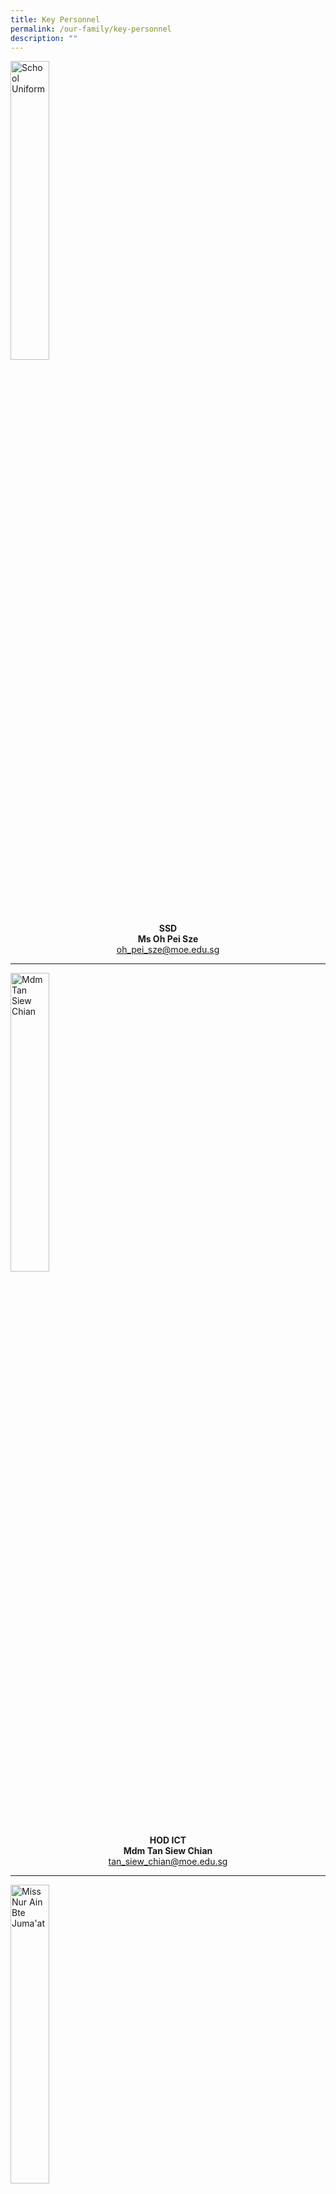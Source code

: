 ```yaml
---
title: Key Personnel
permalink: /our-family/key-personnel
description: ""
---
```

<style>  
img {  
  display: block;  
  margin-left: auto;  
  margin-right: auto;  
}  
</style>  
<body><img src="/images/Ms%20Oh%20Pei%20Sze.jpg" alt="School Uniform" style="width:35%;">  
  
</body>

<p style="text-align:center;"><strong>SSD<br>Ms Oh Pei Sze</strong><br><a href="mailto:oh_pei_sze@moe.edu.sg">oh_pei_sze@moe.edu.sg</a></p>

---

<style>  
img {  
  display: block;  
  margin-left: auto;  
  margin-right: auto;  
}  
</style>  
<body><img src="/images/Mdm%20Tan%20Siew%20Chian.jpg" alt="Mdm Tan Siew Chian" style="width:35%;">  
  
</body>

<p style="text-align:center;"><strong>HOD ICT<br>Mdm Tan Siew Chian</strong><br><a href="mailto:tan_siew_chian@moe.edu.sg">tan_siew_chian@moe.edu.sg</a></p>

---

<style>  
img {  
  display: block;  
  margin-left: auto;  
  margin-right: auto;  
}  
</style>  
<body><img src="/images/AIN.jpeg" alt="Miss Nur Ain Bte Juma'at" style="width:35%;">  
  
</body>

<p style="text-align:center;"><strong>HOD CCE<br>Miss Nur Ain Bte Juma'at</strong><br><a href="mailto:nur_ain_juma_at@moe.edu.sg">nur_ain_juma_at@moe.edu.sg</a></p>

---

<style>  
img {  
  display: block;  
  margin-left: auto;  
  margin-right: auto;  
}  
</style>  
<body><img src="/images/Alison.jpeg" alt="Ms Alison Teo" style="width:35%;">  
  
</body>

<p style="text-align:center;"><strong>HOD PE/CCA<br>Ms Alison Teo</strong><br><a href="mailto:teo_yili_alison@moe.edu.sg">teo_yili_alison@moe.edu.sg</a></p>

---

<style>  
img {  
  display: block;  
  margin-left: auto;  
  margin-right: auto;  
}  
</style>  
<body><img src="/images/Mr%20Adrain%20Ong.jpg" alt="Mr Adrain Ong Wee Loon" style="width:35%;">  
  
</body>

<p style="text-align:center;"><strong>HOD MTL<br>Mr Adrain Ong Wee Loon</strong><br><a href="mailto:ong_wee_loon_adrain@moe.edu.sg">ong_wee_loon_adrain@moe.edu.sg</a></p>

---

<style>  
img {  
  display: block;  
  margin-left: auto;  
  margin-right: auto;  
}  
</style>  
<body><img src="/images/Ms%20Nur%20Mawarni%20%20Bte%20Nin%20Sahmad.jpg" alt="Ms Nur Mawarni Nin Sahmad" style="width:35%;">  
  
</body>

<p style="text-align:center;"><strong>HOD SM<br>Ms Nur Mawarni Nin Sahmad</strong><br><a href="mailto:nur_mawarni_nin_sahmad@moe.edu.sg">nur_mawarni_nin_sahmad@moe.edu.sg</a></p>

---

<style>  
img {  
  display: block;  
  margin-left: auto;  
  margin-right: auto;  
}  
</style>  
<body><img src="/images/Mr%20Cheng%20Chuen%20Yang%20Christopher.jpg" alt="Mr Christopher Cheng" style="width:35%;">  
  
</body>

<p style="text-align:center;"><strong>HOD MATHS<br>Mr Christopher Cheng</strong><br><a href="mailto:christopher_cheng@moe.edu.sg">christopher_cheng@moe.edu.sg</a></p>

---

<style>  
img {  
  display: block;  
  margin-left: auto;  
  margin-right: auto;  
}  
</style>  
<body><img src="/images/Ms%20Balbir%20Kaur.jpg" alt="Ms Balbir Kaur" style="width:35%;">  
  
</body>

<p style="text-align:center;"><strong>HOD EL<br>Ms Balbir Kaur</strong><br><a href="mailto:kaur_balbir_g_singh@moe.edu.sg">kaur_balbir_g_singh@moe.edu.sg</a></p>

---

<style>  
img {  
  display: block;  
  margin-left: auto;  
  margin-right: auto;  
}  
</style>  
<body><img src="/images/Mr%20Ivan%20Ng%20Wee%20Liat.jpg" alt="Mr Ivan Ng" style="width:35%;">  
  
</body>

<p style="text-align:center;"><strong>HOD SCIENCE<br>Mr Ivan Ng</strong><br><a href="mailto:ng_wee_liat_ivan@moe.edu.sg">ng_wee_liat_ivan@moe.edu.sg</a></p>

---

<style>  
img {  
  display: block;  
  margin-left: auto;  
  margin-right: auto;  
}  
</style>  
<body><img src="/images/Ms%20Cheryl%20Lim%20Lee.jpg" alt="MS CHERYL LIM" style="width:35%;">  
  
</body>

<p style="text-align:center;"><strong>LH EL<br>MS CHERYL LIM</strong><br><a href="mailto:lim_lee_a@moe.edu.sg">lim_lee_a@moe.edu.sg</a></p>

---

<style>  
img {  
  display: block;  
  margin-left: auto;  
  margin-right: auto;  
}  
</style>  
<body><img src="/images/Mr%20Teo%20Tze%20Koon%20Isreal.jpg" alt="MR ISREAL TEO" style="width:35%;">  
  
</body>

<p style="text-align:center;"><strong>LH MATHS<br>MR ISREAL TEO</strong><br><a href="mailto:teo_tze_koon_isreal@moe.edu.sg">teo_tze_koon_isreal@moe.edu.sg</a></p>

---

<style>  
img {  
  display: block;  
  margin-left: auto;  
  margin-right: auto;  
}  
</style>  
<body><img src="/images/Mdm%20Sylvia%20Wang%20Yong%20Ling.jpg" alt="Ms Sylvia Wang" style="width:35%;">  
  
</body>

<p style="text-align:center;"><strong>LH SCIENCE<br>Ms Sylvia Wang</strong><br><a href="mailto:wang_yong_ling_sylvia@moe.edu.sg	">wang_yong_ling_sylvia@moe.edu.sg	</a></p>

---

<style>  
img {  
  display: block;  
  margin-left: auto;  
  margin-right: auto;  
}  
</style>  
<body><img src="/images/Mrs%20Eng%20Yi%20Wen.jpg" alt="School Uniform" style="width:35%;">  
  
</body>

<p style="text-align:center;"><strong>LH CL<br>Mrs Eng-Teng Yi Wen, Yvonne</strong><br><a href="mailto:teng_yi_wen@moe.edu.sg">teng_yi_wen@moe.edu.sg</a></p>

---

<style>  
img {  
  display: block;  
  margin-left: auto;  
  margin-right: auto;  
}  
</style>  
<body><img src="/images/Mr%20Fabian.jpg" alt="Mr Fabian Koh" style="width:35%;">  
  
</body>

<p style="text-align:center;"><strong>SH PE<br>Mr Fabian Koh</strong><br><a href="mailto:koh_zong_cheng_fabian@moe.edu.sg">koh_zong_cheng_fabian@moe.edu.sg</a></p>

---

<style>  
img {  
  display: block;  
  margin-left: auto;  
  margin-right: auto;  
}  
</style>  
<body><img src="/images/Mrs%20Magdelene%20Khairyl-Han.jpg" alt="Ms Magdelene Khairyl-Han" style="width:35%;">  
  
</body>

<p style="text-align:center;"><strong>SH AESTHETICS<br>Ms Magdelene Khairyl-Han</strong><br><a href="mailto:han_may_yun_magdelene@moe.edu.sg">han_may_yun_magdelene@moe.edu.sg</a></p>

---

<style>  
img {  
  display: block;  
  margin-left: auto;  
  margin-right: auto;  
}  
</style>  
<body><img src="/images/Mr%20Luo%20Kangming%20Eugene.jpg" alt="Mr Luo Kangming Eugene
" style="width:35%;">  
  
</body>

<p style="text-align:center;"><strong>SH Innovation in T&L<br>Mr Luo Kangming Eugene
</strong><br><a href="mailto:luo_kangming_eugene@moe.edu.sg ">luo_kangming_eugene@moe.edu.sg </a></p>

---

<style>  
img {  
  display: block;  
  margin-left: auto;  
  margin-right: auto;  
}  
</style>  
<body><img src="/images/Mdm%20Janice%20Ong.jpg" alt="Mdm Janice Ong" style="width:35%;">  
  
</body>

<p style="text-align:center;"><strong>SH CCE<br>Mdm Janice Ong</strong><br><a href="mailto:ong_poh_ling@moe.edu.sg">ong_poh_ling@moe.edu.sg</a></p>

---

<style>  
img {  
  display: block;  
  margin-left: auto;  
  margin-right: auto;  
}  
</style>  
<body><img src="/images/Mdm%20Lim%20Hwee%20Li.jpg" alt="Mdm Lim Hwee Li" style="width:35%;">  
  
</body>

<p style="text-align:center;"><strong>SH VIA cum YH<br>Mdm Lim Hwee Li</strong><br><a href="mailto:lim_hwee_li@moe.edu.sg">lim_hwee_li@moe.edu.sg</a></p>

---

<style>  
img {  
  display: block;  
  margin-left: auto;  
  margin-right: auto;  
}  
</style>  
<body><img src="/images/Mrs%20Sophie%20Chen.jpg" alt="Mrs Sophie Chen - Ms Wang Peipei" style="width:35%;">  
  
</body>

<p style="text-align:center;"><strong>AYH<br>Mrs Sophie Chen - Ms Wang Peipei</strong><br><a href="mailto:wang_peipei_sophie@moe.edu.sg">wang_peipei_sophie@moe.edu.sg</a></p>

---

<style>  
img {  
  display: block;  
  margin-left: auto;  
  margin-right: auto;  
}  
</style>  
<body><img src="/images/Mdm%20Han%20Huaxiu.jpg" alt="Mdm Han Huaxiu" style="width:35%;">  
  
</body>

<p style="text-align:center;"><strong>AYH<br>Mdm Han Huaxiu</strong><br><a href="mailto:han_huaxiu@moe.edu.sg">han_huaxiu@moe.edu.sg</a></p>

---

<style>  
img {  
  display: block;  
  margin-left: auto;  
  margin-right: auto;  
}  
</style>  
<body><img src="/images/Ms%20Rosnita%20Abdul%20Rahim.jpg" alt="Mdm Rosnita Abdul Rahim" style="width:35%;">  
  
</body>

<p style="text-align:center;"><strong>YH LOWER YEARS<br>Mdm Rosnita Abdul Rahim</strong><br><a href="mailto:rosnita_abdul_rahim@moe.edu.sg">rosnita_abdul_rahim@moe.edu.sg</a></p>

---

<style>  
img {  
  display: block;  
  margin-left: auto;  
  margin-right: auto;  
}  
</style>  
<body><img src="/images/Jamie%202022.jpeg" alt="Miss Cheng Chin Ying, Jamie
" style="width:35%;">  
  
</body>

<p style="text-align:center;"><strong>YH UPPER YEARS<br>Miss Cheng Chin Ying, Jamie
</strong><br><a href="mailto:cheng_chin_ying@moe.edu.sg 	">cheng_chin_ying@moe.edu.sg</a></p>

---

<style>  
img {  
  display: block;  
  margin-left: auto;  
  margin-right: auto;  
}  
</style>  
<body><img src="/images/Mdm%20Tan%20Wan%20Ting%20Clara.jpg" alt="Mdm Clara Tan" style="width:35%;">  
  
</body>

<p style="text-align:center;"><strong>AYH (Internal)<br>Mdm Clara Tan</strong><br><a href="mailto:tan_wan_ting_clara@moe.edu.sg">tan_wan_ting_clara@moe.edu.sg</a></p>

---

<style>  
img {  
  display: block;  
  margin-left: auto;  
  margin-right: auto;  
}  
</style>  
<body><img src="/images/Ms%20Karen%20Low%20Lai%20Fong.jpg" alt="Ms Karen Low" style="width:35%;">  
  
</body>

<p style="text-align:center;"><strong>MTT PE<br>Ms Karen Low</strong><br><a href="mailto:low_lai_fong_a@moe.edu.sg">low_lai_fong_a@moe.edu.sg</a></p>